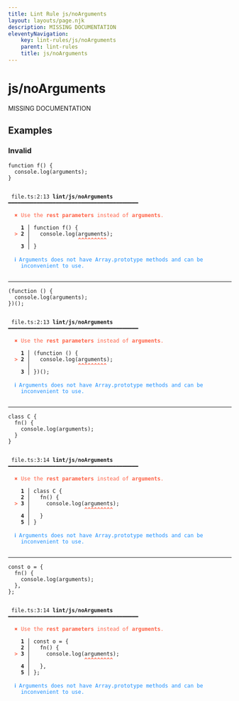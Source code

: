 ```yaml
---
title: Lint Rule js/noArguments
layout: layouts/page.njk
description: MISSING DOCUMENTATION
eleventyNavigation:
	key: lint-rules/js/noArguments
	parent: lint-rules
	title: js/noArguments
---
```


# js/noArguments

MISSING DOCUMENTATION

<!-- EVERYTHING BELOW IS AUTOGENERATED. SEE SCRIPTS FOLDER FOR UPDATE SCRIPTS hash(b68d4069a63dd87c33979f62c145c43989205f99) -->

## Examples
### Invalid
<pre class="language-text"><code class="language-text"><span class="token keyword">function</span> <span class="token function">f</span><span class="token punctuation">(</span><span class="token punctuation">)</span> <span class="token punctuation">{</span>
  <span class="token variable">console</span><span class="token punctuation">.</span><span class="token function">log</span><span class="token punctuation">(</span><span class="token variable">arguments</span><span class="token punctuation">)</span><span class="token punctuation">;</span>
<span class="token punctuation">}</span></code></pre>
<pre class="language-text"><code class="language-text">
 <span style="text-decoration-style: dotted;">file.ts:2:13</span> <strong>lint/js/noArguments</strong> ━━━━━━━━━━━━━━━━━━━━━━━━━━━━━━━━━━━━━━━━━

  <strong><span style="color: Tomato;">✖ </span></strong><span style="color: Tomato;">Use the </span><span style="color: Tomato;"><strong>rest parameters</strong></span><span style="color: Tomato;"> instead of </span><span style="color: Tomato;"><strong>arguments</strong></span><span style="color: Tomato;">.</span>

  <strong>  1</strong><strong> │ </strong><span class="token keyword">function</span> <span class="token function">f</span><span class="token punctuation">(</span><span class="token punctuation">)</span> <span class="token punctuation">{</span>
  <strong><span style="color: Tomato;">&gt;</span></strong><strong> 2</strong><strong> │ </strong>  <span class="token variable">console</span><span class="token punctuation">.</span><span class="token function">log</span><span class="token punctuation">(</span><span class="token variable">arguments</span><span class="token punctuation">)</span><span class="token punctuation">;</span>
     <strong> │ </strong>              <span style="color: Tomato;"><strong>^</strong></span><span style="color: Tomato;"><strong>^</strong></span><span style="color: Tomato;"><strong>^</strong></span><span style="color: Tomato;"><strong>^</strong></span><span style="color: Tomato;"><strong>^</strong></span><span style="color: Tomato;"><strong>^</strong></span><span style="color: Tomato;"><strong>^</strong></span><span style="color: Tomato;"><strong>^</strong></span><span style="color: Tomato;"><strong>^</strong></span>
  <strong>  3</strong><strong> │ </strong><span class="token punctuation">}</span>

  <strong><span style="color: DodgerBlue;">ℹ </span></strong><span style="color: DodgerBlue;">Arguments does not have Array.prototype methods and can be</span>
    <span style="color: DodgerBlue;">inconvenient to use.</span>

</code></pre>

---------------

<pre class="language-text"><code class="language-text"><span class="token punctuation">(</span><span class="token keyword">function</span> <span class="token punctuation">(</span><span class="token punctuation">)</span> <span class="token punctuation">{</span>
  <span class="token variable">console</span><span class="token punctuation">.</span><span class="token function">log</span><span class="token punctuation">(</span><span class="token variable">arguments</span><span class="token punctuation">)</span><span class="token punctuation">;</span>
<span class="token punctuation">}</span><span class="token punctuation">)</span><span class="token punctuation">(</span><span class="token punctuation">)</span><span class="token punctuation">;</span></code></pre>
<pre class="language-text"><code class="language-text">
 <span style="text-decoration-style: dotted;">file.ts:2:13</span> <strong>lint/js/noArguments</strong> ━━━━━━━━━━━━━━━━━━━━━━━━━━━━━━━━━━━━━━━━━

  <strong><span style="color: Tomato;">✖ </span></strong><span style="color: Tomato;">Use the </span><span style="color: Tomato;"><strong>rest parameters</strong></span><span style="color: Tomato;"> instead of </span><span style="color: Tomato;"><strong>arguments</strong></span><span style="color: Tomato;">.</span>

  <strong>  1</strong><strong> │ </strong><span class="token punctuation">(</span><span class="token keyword">function</span> <span class="token punctuation">(</span><span class="token punctuation">)</span> <span class="token punctuation">{</span>
  <strong><span style="color: Tomato;">&gt;</span></strong><strong> 2</strong><strong> │ </strong>  <span class="token variable">console</span><span class="token punctuation">.</span><span class="token function">log</span><span class="token punctuation">(</span><span class="token variable">arguments</span><span class="token punctuation">)</span><span class="token punctuation">;</span>
     <strong> │ </strong>              <span style="color: Tomato;"><strong>^</strong></span><span style="color: Tomato;"><strong>^</strong></span><span style="color: Tomato;"><strong>^</strong></span><span style="color: Tomato;"><strong>^</strong></span><span style="color: Tomato;"><strong>^</strong></span><span style="color: Tomato;"><strong>^</strong></span><span style="color: Tomato;"><strong>^</strong></span><span style="color: Tomato;"><strong>^</strong></span><span style="color: Tomato;"><strong>^</strong></span>
  <strong>  3</strong><strong> │ </strong><span class="token punctuation">}</span><span class="token punctuation">)</span><span class="token punctuation">(</span><span class="token punctuation">)</span><span class="token punctuation">;</span>

  <strong><span style="color: DodgerBlue;">ℹ </span></strong><span style="color: DodgerBlue;">Arguments does not have Array.prototype methods and can be</span>
    <span style="color: DodgerBlue;">inconvenient to use.</span>

</code></pre>

---------------

<pre class="language-text"><code class="language-text"><span class="token keyword">class</span> <span class="token variable">C</span> <span class="token punctuation">{</span>
  <span class="token function">fn</span><span class="token punctuation">(</span><span class="token punctuation">)</span> <span class="token punctuation">{</span>
    <span class="token variable">console</span><span class="token punctuation">.</span><span class="token function">log</span><span class="token punctuation">(</span><span class="token variable">arguments</span><span class="token punctuation">)</span><span class="token punctuation">;</span>
  <span class="token punctuation">}</span>
<span class="token punctuation">}</span></code></pre>
<pre class="language-text"><code class="language-text">
 <span style="text-decoration-style: dotted;">file.ts:3:14</span> <strong>lint/js/noArguments</strong> ━━━━━━━━━━━━━━━━━━━━━━━━━━━━━━━━━━━━━━━━━

  <strong><span style="color: Tomato;">✖ </span></strong><span style="color: Tomato;">Use the </span><span style="color: Tomato;"><strong>rest parameters</strong></span><span style="color: Tomato;"> instead of </span><span style="color: Tomato;"><strong>arguments</strong></span><span style="color: Tomato;">.</span>

  <strong>  1</strong><strong> │ </strong><span class="token keyword">class</span> <span class="token variable">C</span> <span class="token punctuation">{</span>
  <strong>  2</strong><strong> │ </strong>  <span class="token function">fn</span><span class="token punctuation">(</span><span class="token punctuation">)</span> <span class="token punctuation">{</span>
  <strong><span style="color: Tomato;">&gt;</span></strong><strong> 3</strong><strong> │ </strong>    <span class="token variable">console</span><span class="token punctuation">.</span><span class="token function">log</span><span class="token punctuation">(</span><span class="token variable">arguments</span><span class="token punctuation">)</span><span class="token punctuation">;</span>
     <strong> │ </strong>                <span style="color: Tomato;"><strong>^</strong></span><span style="color: Tomato;"><strong>^</strong></span><span style="color: Tomato;"><strong>^</strong></span><span style="color: Tomato;"><strong>^</strong></span><span style="color: Tomato;"><strong>^</strong></span><span style="color: Tomato;"><strong>^</strong></span><span style="color: Tomato;"><strong>^</strong></span><span style="color: Tomato;"><strong>^</strong></span><span style="color: Tomato;"><strong>^</strong></span>
  <strong>  4</strong><strong> │ </strong>  <span class="token punctuation">}</span>
  <strong>  5</strong><strong> │ </strong><span class="token punctuation">}</span>

  <strong><span style="color: DodgerBlue;">ℹ </span></strong><span style="color: DodgerBlue;">Arguments does not have Array.prototype methods and can be</span>
    <span style="color: DodgerBlue;">inconvenient to use.</span>

</code></pre>

---------------

<pre class="language-text"><code class="language-text"><span class="token keyword">const</span> <span class="token variable">o</span> <span class="token operator">=</span> <span class="token punctuation">{</span>
  <span class="token function">fn</span><span class="token punctuation">(</span><span class="token punctuation">)</span> <span class="token punctuation">{</span>
    <span class="token variable">console</span><span class="token punctuation">.</span><span class="token function">log</span><span class="token punctuation">(</span><span class="token variable">arguments</span><span class="token punctuation">)</span><span class="token punctuation">;</span>
  <span class="token punctuation">}</span><span class="token punctuation">,</span>
<span class="token punctuation">}</span><span class="token punctuation">;</span></code></pre>
<pre class="language-text"><code class="language-text">
 <span style="text-decoration-style: dotted;">file.ts:3:14</span> <strong>lint/js/noArguments</strong> ━━━━━━━━━━━━━━━━━━━━━━━━━━━━━━━━━━━━━━━━━

  <strong><span style="color: Tomato;">✖ </span></strong><span style="color: Tomato;">Use the </span><span style="color: Tomato;"><strong>rest parameters</strong></span><span style="color: Tomato;"> instead of </span><span style="color: Tomato;"><strong>arguments</strong></span><span style="color: Tomato;">.</span>

  <strong>  1</strong><strong> │ </strong><span class="token keyword">const</span> <span class="token variable">o</span> <span class="token operator">=</span> <span class="token punctuation">{</span>
  <strong>  2</strong><strong> │ </strong>  <span class="token function">fn</span><span class="token punctuation">(</span><span class="token punctuation">)</span> <span class="token punctuation">{</span>
  <strong><span style="color: Tomato;">&gt;</span></strong><strong> 3</strong><strong> │ </strong>    <span class="token variable">console</span><span class="token punctuation">.</span><span class="token function">log</span><span class="token punctuation">(</span><span class="token variable">arguments</span><span class="token punctuation">)</span><span class="token punctuation">;</span>
     <strong> │ </strong>                <span style="color: Tomato;"><strong>^</strong></span><span style="color: Tomato;"><strong>^</strong></span><span style="color: Tomato;"><strong>^</strong></span><span style="color: Tomato;"><strong>^</strong></span><span style="color: Tomato;"><strong>^</strong></span><span style="color: Tomato;"><strong>^</strong></span><span style="color: Tomato;"><strong>^</strong></span><span style="color: Tomato;"><strong>^</strong></span><span style="color: Tomato;"><strong>^</strong></span>
  <strong>  4</strong><strong> │ </strong>  <span class="token punctuation">}</span><span class="token punctuation">,</span>
  <strong>  5</strong><strong> │ </strong><span class="token punctuation">}</span><span class="token punctuation">;</span>

  <strong><span style="color: DodgerBlue;">ℹ </span></strong><span style="color: DodgerBlue;">Arguments does not have Array.prototype methods and can be</span>
    <span style="color: DodgerBlue;">inconvenient to use.</span>

</code></pre>
